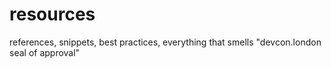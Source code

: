 # resources
references, snippets, best practices, everything that smells "devcon.london seal of approval"
